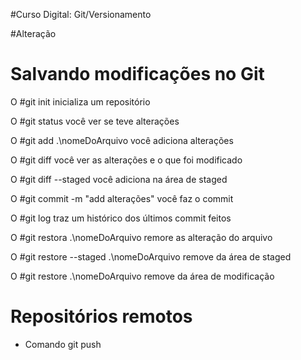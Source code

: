 #Curso Digital: Git/Versionamento

#Alteração

# Salvando modificações no Git

O #git init inicializa um repositório

O #git status você ver se teve alterações

O #git add .\nomeDoArquivo você adiciona alterações 

O #git diff você ver as alterações e o que foi modificado

O #git diff --staged você adiciona na área de staged

O #git commit -m "add alterações" você faz o commit 

O #git log traz um histórico dos últimos commit feitos

O #git restora .\nomeDoArquivo remore as alteração do arquivo

O #git restore --staged .\nomeDoArquivo remove da área de staged

O #git restore .\nomeDoArquivo remove da área de modificação

# Repositórios remotos

* Comando git push 
